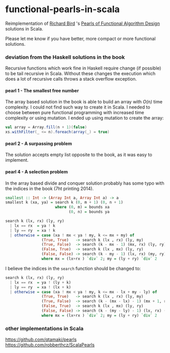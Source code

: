 # functional-pearls-in-scala

Reimplementation of
[Richard Bird](https://en.wikipedia.org/wiki/Richard_Bird_(computer_scientist)) 's
[Pearls of Functional Algorithm Design](https://www.cambridge.org/core/books/pearls-of-functional-algorithm-design/B0CF0AC5A205AF9491298684113B088F)
solutions in Scala.

Please let me know if you have better, more compact or more functional solutions.

### deviation from the Haskell solutions in the book
Recursive functions which work fine in Haskell require change (if possible) to be tail recursive in Scala.
Without these changes the execution which does a lot of recursive calls throws a stack overflow exception.  

#### pearl 1 - The smallest free number
The array based solution in the book is able to build an array with _O(n)_ time complexity.
I could not find such way to create it in Scala. I needed to choose between pure functional programming with
increased time complexity or using mutation. I ended up using mutation to create the array:
```scala
val array = Array.fill(n + 1)(false)
xs.withFilter(_ <= n).foreach(array(_) = true)
```
#### pearl 2 - A surpassing problem
The solution accepts empty list opposite to the book, as it was easy to implement.  

#### pearl 4 - A selection problem
In the array based divide and conquer solution probably has some typo with the indices in the book (7ht printing 2014).
```haskell
smallest :: Int -> (Array Int a, Array Int a) -> a
smallest k (xa, ya) = search k (0, m + 1) (0, n + 1)
                      where (0, m) = bounds xa
                            (0, n) = bounds ya

search k (lx, rx) (ly, ry)
  | lx == rx  = ya ! k
  | ly == ry  = xa ! k
  | otherwise = case (xa ! mx < ya ! my, k <= mx + my) of
                (True, True)   -> search k (lx , rx) (ly, my)
                (True, False)  -> search (k - mx - 1) (mx, rx) (ly, ry)
                (False, True)  -> search k (lx , mx) (ly, ry)
                (False, False) -> search (k - my - 1) (lx, rx) (my, ry)
                where mx = (lx+rx ) `div` 2; my = (ly + ry) `div` 2
```
I believe the indices in the `search` function should be changed to:
```haskell
search k (lx, rx) (ly, ry)
  | lx == rx  = ya ! (ly + k)
  | ly == ry  = xa ! (lx + k)
  | otherwise = case (xa ! mx < ya ! my, k <= mx - lx + my - ly) of
                (True, True)   -> search k (lx , rx) (ly, my)
                (True, False)  -> search (k - (mx - lx) - 1) (mx + 1, rx) (ly, ry)
                (False, True)  -> search k (lx , mx) (ly, ry)
                (False, False) -> search (k - (my - ly) - 1) (lx, rx) (my + 1, ry)
                where mx = (lx+rx ) `div` 2; my = (ly + ry) `div` 2
```
### other implementations in Scala
https://github.com/qtamaki/pearls  
https://github.com/robberthcz/ScalaPearls  